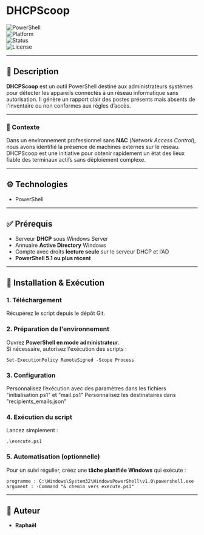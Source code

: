 # DHCPScoop

![PowerShell](https://img.shields.io/badge/PowerShell-0078d7?style=for-the-badge&logo=powershell&logoColor=white)  
![Platform](https://img.shields.io/badge/Platform-Windows%20Server-blue?style=for-the-badge)  
![Status](https://img.shields.io/badge/Status-Active-success?style=for-the-badge)  
![License](https://img.shields.io/badge/License-Private-lightgrey?style=for-the-badge)

---

## 📌 Description

**DHCPScoop** est un outil PowerShell destiné aux administrateurs systèmes pour détecter les appareils connectés à un réseau informatique sans autorisation. Il génère un rapport clair des postes présents mais absents de l'inventaire ou non conformes aux règles d’accès.

---

### 🎯 Contexte

Dans un environnement professionnel sans **NAC** (*Network Access Control*), nous avons identifié la présence de machines externes sur le réseau. DHCPScoop est une initiative pour obtenir rapidement un état des lieux fiable des terminaux actifs sans déploiement complexe.

---

## ⚙️ Technologies

- PowerShell

---

## ✅ Prérequis

- Serveur **DHCP** sous Windows Server  
- Annuaire **Active Directory** Windows  
- Compte avec droits **lecture seule** sur le serveur DHCP et l’AD  
- **PowerShell 5.1 ou plus récent**

---

## 🚀 Installation & Exécution

### 1. Téléchargement
Récupérez le script depuis le dépôt Git.  

### 2. Préparation de l'environnement
Ouvrez **PowerShell en mode administrateur**.  
Si nécessaire, autorisez l'exécution des scripts :  
```
Set-ExecutionPolicy RemoteSigned -Scope Process
```

### 3. Configuration
Personnalisez l’exécution avec des paramètres dans les fichiers "initialisation.ps1" et "mail.ps1"
Personnalisez les destinataires dans "recipients_emails.json"

### 4. Exécution du script
Lancez simplement :  
```
.\execute.ps1
```

### 5. Automatisation (optionnelle)
Pour un suivi régulier, créez une **tâche planifiée Windows** qui exécute :  
```
programme : C:\Windows\System32\WindowsPowerShell\v1.0\powershell.exe
argument : -Command "& chemin vers execute.ps1"
```

---

## 👤 Auteur

- **Raphaël**
